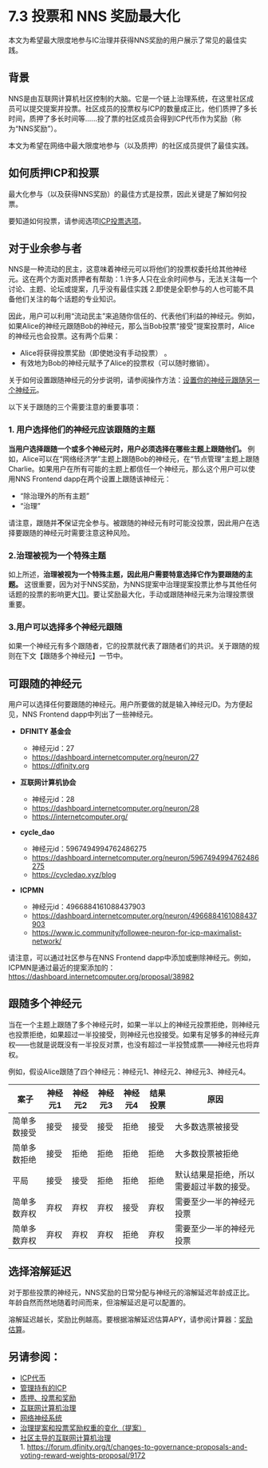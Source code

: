 # 7.3 投票和 NNS 奖励最大化
本文为希望最大限度地参与IC治理并获得NNS奖励的用户展示了常见的最佳实践。

## 背景
NNS是由互联网计算机社区控制的大脑。它是一个链上治理系统，在这里社区成员可以提交提案并投票。社区成员的投票权与ICP的数量成正比，他们质押了多长时间，质押了多长时间等......投了票的社区成员会得到ICP代币作为奖励（称为“NNS奖励”）。

本文为希望在网络中最大限度地参与（以及质押）的社区成员提供了最佳实践。

## 如何质押ICP和投票
最大化参与（以及获得NNS奖励）的最佳方式是投票，因此关键是了解如何投票。

要知道如何投票，请参阅选项[ICP投票选项](https://wiki.internetcomputer.org/wiki/ICP_voting_options)。

## 对于业余参与者
NNS是一种流动的民主，这意味着神经元可以将他们的投票权委托给其他神经元。这在两个方面对质押者有帮助：1.许多人只在业余时间参与，无法关注每一个讨论、主题、论坛或提案，几乎没有最佳实践 2.即使是全职参与的人也可能不具备他们关注的每个话题的专业知识。

因此，用户可以利用“流动民主”来追随你信任的、代表他们利益的神经元。例如，如果Alice的神经元跟随Bob的神经元，那么当Bob投票“接受”提案投票时，Alice的神经元也会投票。这有两个后果：

* Alice将获得投票奖励（即使她没有手动投票） 。
* 有效地为Bob的神经元赋予了Alice的投票权（可以随时撤销）。 

关于如何设置跟随神经元的分步说明，请参阅操作方法：[设置你的神经元跟随另一个神经元](https://wiki.internetcomputer.org/wiki/How-To:_Set_your_neuron_to_follow_another_neuron)。

以下关于跟随的三个需要注意的重要事项：

### 1. 用户选择他们的神经元应该跟随的主题  

**当用户选择跟随一个或多个神经元时，用户必须选择在哪些主题上跟随他们。** 例如，Alice可以在“网络经济学”主题上跟随Bob的神经元，在“节点管理”主题上跟随Charlie。如果用户在所有可能的主题上都信任一个神经元，那么这个用户可以使用NNS Frontend dapp在两个设置上跟随该神经元：

* “除治理外的所有主题”
* “治理”  

请注意，跟随并**不**保证完全参与。被跟随的神经元有时可能没投票，因此用户在选择要跟随的神经元时需要注意这种风险。

### 2.治理被视为一个特殊主题
如上所述，**治理被视为一个特殊主题，因此用户需要特意选择它作为要跟随的主题。** 这很重要，因为对于NNS奖励，为NNS提案中治理提案投票比参与其他任何话题的投票的影响更大[[1]](https://forum.dfinity.org/t/changes-to-governance-proposals-and-voting-reward-weights-proposal/9172)。要让奖励最大化，手动或跟随神经元来为治理投票很重要。

### 3.用户可以选择多个神经元跟随
如果一个神经元有多个跟随者，它的投票就代表了跟随者们的共识。关于跟随的规则在下文【跟随多个神经元】一节中。

## 可跟随的神经元
用户可以选择任何要跟随的神经元。用户所要做的就是输入神经元ID。为方便起见，NNS  Frontend dapp中列出了一些神经元。  

* **DFINITY 基金会**  
  * 神经元id：27
  * https://dashboard.internetcomputer.org/neuron/27
  * https://dfinity.org  

* **互联网计算机协会**
  * 神经元id：28  
  * https://dashboard.internetcomputer.org/neuron/28
  * https://internetcomputer.org/

* **cycle_dao**
  * 神经元id：5967494994762486275  
  * https://dashboard.internetcomputer.org/neuron/5967494994762486275
  * https://cycledao.xyz/blog

* **ICPMN**
  * 神经元id：4966884161088437903  
  * https://dashboard.internetcomputer.org/neuron/4966884161088437903
  * https://www.ic.community/followee-neuron-for-icp-maximalist-network/  

请注意，可以通过社区参与在NNS Frontend dapp中添加或删除神经元。例如，ICPMN是通过最近的提案添加的：https://dashboard.internetcomputer.org/proposal/38982  


## 跟随多个神经元
当在一个主题上跟随了多个神经元时，如果一半以上的神经元投票拒绝，则神经元也投票拒绝，如果超过一半投接受，则神经元也投接受。如果有足够多的神经元弃权——也就是说既没有一半投反对票，也没有超过一半投赞成票——神经元也将弃权。

例如，假设Alice跟随了四个神经元：神经元1、神经元2、神经元3、神经元4。



|  案子      | 神经元1  |  神经元2  | 神经元3 | 神经元4 | 结果投票 |  原因  |
|  --  |  -- |  --  | -- | -- | -- | -- |  
|简单多数接受 |	接受 |	接受 | 	接受	| 拒绝 |	接受 |	大多数选票被接受 |
| 简单多数拒绝 |	接受 |	拒绝	| 拒绝 |	拒绝	| 拒绝	| 大多数投票被拒绝 |
| 平局 |	接受	| 接受	| 拒绝	| 拒绝	| 拒绝	| 默认结果是拒绝，所以需要超过半数的接受。 |  
| 简单多数弃权 | 弃权	| 弃权	| 弃权	| 接受	| 弃权	| 需要至少一半的神经元投票 | 
| 简单多数弃权 |	弃权	| 弃权	| 弃权	| 拒绝	| 弃权	| 需要至少一半的神经元投票 |

## 选择溶解延迟
对于那些投票的神经元，NNS奖励的日常分配与神经元的溶解延迟年龄成正比。年龄自然而然地随着时间而来，但溶解延迟是可以配置的。

溶解延迟越长，奖励比例越高。要根据溶解延迟估算APY，请参阅计算器：[奖励估算](https://dashboard.internetcomputer.org/governance)。

## 另请参阅：
* [ICP代币](ICP代币.md)
* [管理持有的ICP](管理持有的ICP.md)
* [质押、投票和奖励](https://wiki.internetcomputer.org/wiki/Staking,_voting_and_rewards)
* [互联网计算机治理](https://wiki.internetcomputer.org/wiki/Governance_of_the_Internet_Computer)
* [网络神经系统](https://wiki.internetcomputer.org/wiki/Network_Nervous_System)
* [治理提案和投票奖励权重的变化（提案）](https://forum.dfinity.org/t/changes-to-governance-proposals-and-voting-reward-weights-proposal/9172)  
* [社区主导的互联网计算机治理](https://medium.com/dfinity/the-community-led-governance-of-the-internet-computer-b863cd2975ba)  
      1.  https://forum.dfinity.org/t/changes-to-governance-proposals-and-voting-reward-weights-proposal/9172

